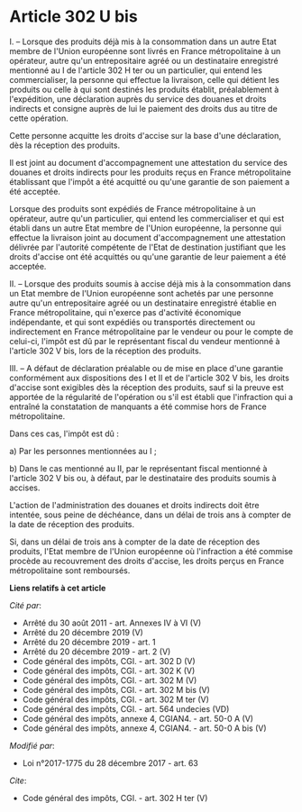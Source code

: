 # Article 302 U bis

I. – Lorsque des produits déjà mis à la consommation dans un autre Etat membre de l'Union européenne sont livrés en France
métropolitaine à un opérateur, autre qu'un entrepositaire agréé ou un destinataire enregistré mentionné au I de l'article 302
H ter ou un particulier, qui entend les commercialiser, la personne qui effectue la livraison, celle qui détient les produits
ou celle à qui sont destinés les produits établit, préalablement à l'expédition, une déclaration auprès du service des
douanes et droits indirects et consigne auprès de lui le paiement des droits dus au titre de cette opération.

Cette personne acquitte les droits d'accise sur la base d'une déclaration, dès la réception des produits.

Il est joint au document d'accompagnement une attestation du service des douanes et droits indirects pour les produits reçus
en France métropolitaine établissant que l'impôt a été acquitté ou qu'une garantie de son paiement a été acceptée.

Lorsque des produits sont expédiés de France métropolitaine à un opérateur, autre qu'un particulier, qui entend les
commercialiser et qui est établi dans un autre Etat membre de l'Union européenne, la personne qui effectue la livraison joint
au document d'accompagnement une attestation délivrée par l'autorité compétente de l'Etat de destination justifiant que les
droits d'accise ont été acquittés ou qu'une garantie de leur paiement a été acceptée.

II. – Lorsque des produits soumis à accise déjà mis à la consommation dans un Etat membre de l'Union européenne sont achetés
par une personne autre qu'un entrepositaire agréé ou un destinataire enregistré établie en France métropolitaine, qui
n'exerce pas d'activité économique indépendante, et qui sont expédiés ou transportés directement ou indirectement en France
métropolitaine par le vendeur ou pour le compte de celui-ci, l'impôt est dû par le représentant fiscal du vendeur mentionné à
l'article 302 V bis, lors de la réception des produits.

III. – A défaut de déclaration préalable ou de mise en place d'une garantie conformément aux dispositions des I et II et de
l'article 302 V bis, les droits d'accise sont exigibles dès la réception des produits, sauf si la preuve est apportée de la
régularité de l'opération ou s'il est établi que l'infraction qui a entraîné la constatation de manquants a été commise hors
de France métropolitaine.

Dans ces cas, l'impôt est dû :

a) Par les personnes mentionnées au I ;

b) Dans le cas mentionné au II, par le représentant fiscal mentionné à l'article 302 V bis ou, à défaut, par le destinataire
des produits soumis à accises.

L'action de l'administration des douanes et droits indirects doit être intentée, sous peine de déchéance, dans un délai de
trois ans à compter de la date de réception des produits.

Si, dans un délai de trois ans à compter de la date de réception des produits, l'Etat membre de l'Union européenne où
l'infraction a été commise procède au recouvrement des droits d'accise, les droits perçus en France métropolitaine sont
remboursés.

**Liens relatifs à cet article**

_Cité par_:

  - Arrêté du 30 août 2011 - art. Annexes IV à VI (V)
  - Arrêté du 20 décembre 2019 (V)
  - Arrêté du 20 décembre 2019 - art. 1
  - Arrêté du 20 décembre 2019 - art. 2 (V)
  - Code général des impôts, CGI. - art. 302 D (V)
  - Code général des impôts, CGI. - art. 302 K (V)
  - Code général des impôts, CGI. - art. 302 M (V)
  - Code général des impôts, CGI. - art. 302 M bis (V)
  - Code général des impôts, CGI. - art. 302 M ter (V)
  - Code général des impôts, CGI. - art. 564 undecies (VD)
  - Code général des impôts, annexe 4, CGIAN4. - art. 50-0 A (V)
  - Code général des impôts, annexe 4, CGIAN4. - art. 50-0 A bis (V)

_Modifié par_:

  - Loi n°2017-1775 du 28 décembre 2017 - art. 63

_Cite_:

  - Code général des impôts, CGI. - art. 302 H ter (V)
